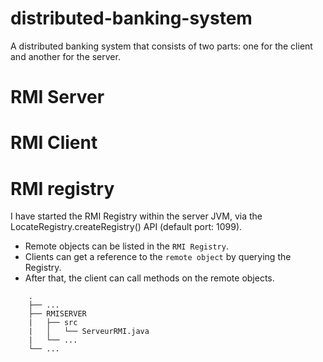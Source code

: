 # distributed-banking-system
A distributed banking system that consists of two parts: one for the client and another for the server.
# RMI Server
# RMI Client
# RMI registry
I have started the RMI Registry within the server JVM, via the LocateRegistry.createRegistry() API (default port: 1099). 
* Remote objects can be listed in the `RMI Registry`.
* Clients can get a reference to the `remote object` by querying the Registry. 
* After that, the client can call methods on the remote objects. <br/>   

```
    .
    ├── ...
    ├── RMISERVER
    |   ├── src                    
    |   │   └── ServeurRMI.java         
    |   └── ...      
    └── ...
```
